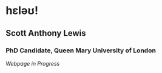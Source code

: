 <!DOCTYPE html>
<html lang="en">
<head>
  <meta charset="UTF-8">
  <meta name="viewport" content="width=device-width, initial-scale=1.0">
  <title>Scott Anthony Lewis Webpage</title>
  <!-- link to main stylesheet -->
	<link rel="stylesheet" type="text/css" href="/css/style.css">
</head>

<body>

<h1>
  h&epsilon;l&#601;&#650;!
</h1>
  <h2>
    Scott Anthony Lewis
  </h2>
  <h3>
    PhD Candidate, Queen Mary University of London
  </h3>
  <p>
    <i>Webpage in Progress</i>
  </p>
</body>
</html>
